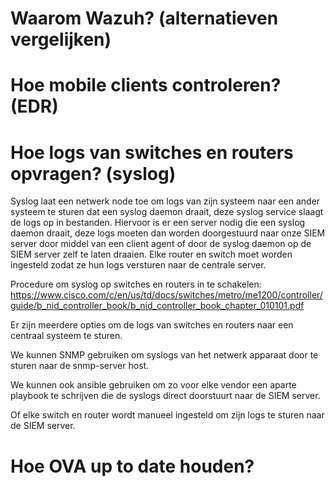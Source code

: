 # Waarom Wazuh? (alternatieven vergelijken) 

 

 

# Hoe mobile clients controleren? (EDR) 

 

 

# Hoe logs van switches en routers opvragen? (syslog) 

Syslog laat een netwerk node toe om logs van zijn systeem naar een ander systeem te sturen dat een syslog daemon draait, deze syslog service slaagt de logs op in bestanden. Hiervoor is er een server nodig die een syslog daemon draait, deze logs moeten dan worden doorgestuurd naar onze SIEM server door middel van een client agent of door de syslog daemon op de SIEM server zelf te laten draaien. Elke router en switch moet worden ingesteld zodat ze hun logs versturen naar de centrale server. 

 

Procedure om syslog op switches en routers in te schakelen: https://www.cisco.com/c/en/us/td/docs/switches/metro/me1200/controller/guide/b_nid_controller_book/b_nid_controller_book_chapter_010101.pdf 

Er zijn meerdere opties om de logs van switches en routers naar een centraal systeem te sturen.  

We kunnen SNMP gebruiken om syslogs van het netwerk apparaat door te sturen naar de snmp-server host.  

We kunnen ook ansible gebruiken om zo voor elke vendor een aparte playbook te schrijven die de syslogs direct doorstuurt naar de SIEM server. 

Of elke switch en router wordt manueel ingesteld om zijn logs te sturen naar de SIEM server. 

 

# Hoe OVA up to date houden? 
